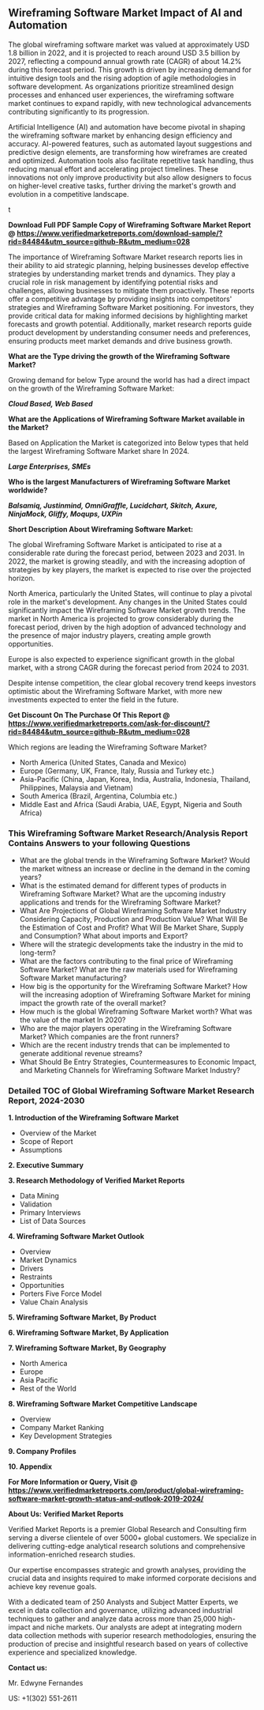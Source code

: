 <h2>Wireframing Software Market Impact of AI and Automation</h2><p>The global wireframing software market was valued at approximately USD 1.8 billion in 2022, and it is projected to reach around USD 3.5 billion by 2027, reflecting a compound annual growth rate (CAGR) of about 14.2% during this forecast period. This growth is driven by increasing demand for intuitive design tools and the rising adoption of agile methodologies in software development. As organizations prioritize streamlined design processes and enhanced user experiences, the wireframing software market continues to expand rapidly, with new technological advancements contributing significantly to its progression.</p><p>Artificial Intelligence (AI) and automation have become pivotal in shaping the wireframing software market by enhancing design efficiency and accuracy. AI-powered features, such as automated layout suggestions and predictive design elements, are transforming how wireframes are created and optimized. Automation tools also facilitate repetitive task handling, thus reducing manual effort and accelerating project timelines. These innovations not only improve productivity but also allow designers to focus on higher-level creative tasks, further driving the market's growth and evolution in a competitive landscape.</p>t</p><p id="" class=""><strong>Download Full PDF Sample Copy of Wireframing Software Market Report @ <a href="https://www.verifiedmarketreports.com/download-sample/?rid=84484&utm_source=github-R&utm_medium=028" target="_blank">https://www.verifiedmarketreports.com/download-sample/?rid=84484&utm_source=github-R&utm_medium=028</a></strong></p><p>The importance of&nbsp;Wireframing Software Market research reports lies in their ability to aid strategic planning, helping businesses develop effective strategies by understanding market trends and dynamics. They play a crucial role in risk management by identifying potential risks and challenges, allowing businesses to mitigate them proactively. These reports offer a competitive advantage by providing insights into competitors' strategies and Wireframing Software Market positioning. For investors, they provide critical data for making informed decisions by highlighting market forecasts and growth potential. Additionally, market research reports guide product development by understanding consumer needs and preferences, ensuring products meet market demands and drive business growth.</p><p><strong>What are the&nbsp;Type driving the growth of the Wireframing Software Market?</strong></p><p id="" class="">Growing demand for below Type around the world has had a direct impact on the growth of the Wireframing Software Market:</p><em><strong>Cloud Based, Web Based</strong></em></p><strong>What are the&nbsp;Applications&nbsp;of Wireframing Software Market available in the Market?</strong></p><p id="" class="">Based on Application the Market is categorized into Below types that held the largest Wireframing Software Market share In 2024.</p><em><strong>Large Enterprises, SMEs</strong></em></p><strong>Who is the largest Manufacturers of Wireframing Software Market worldwide?</strong></p><p><em><strong>Balsamiq, Justinmind, OmniGraffle, Lucidchart, Skitch, Axure, NinjaMock, Gliffy, Moqups, UXPin</strong></em></p><p id="" class=""><strong>Short Description About Wireframing Software Market:</strong></p><p>The global Wireframing Software Market is anticipated to rise at a considerable rate during the forecast period, between 2023 and 2031. In 2022, the market is growing steadily, and with the increasing adoption of strategies by key players, the market is expected to rise over the projected horizon.</p><p>North America, particularly the United States, will continue to play a pivotal role in the market's development. Any changes in the United States could significantly impact the Wireframing Software Market growth trends. The market in North America is projected to grow considerably during the forecast period, driven by the high adoption of advanced technology and the presence of major industry players, creating ample growth opportunities.</p><p>Europe is also expected to experience significant growth in the global market, with a strong CAGR during the forecast period from 2024 to 2031.</p><p>Despite intense competition, the clear global recovery trend keeps investors optimistic about the Wireframing Software Market, with more new investments expected to enter the field in the future.</p><p id="" class=""><strong>Get Discount On The Purchase Of This Report @ <a href="https://www.verifiedmarketreports.com/ask-for-discount/?rid=84484&utm_source=github-R&utm_medium=028" target="_blank">https://www.verifiedmarketreports.com/ask-for-discount/?rid=84484&utm_source=github-R&utm_medium=028</a></strong></p>Which regions are leading the Wireframing Software Market?</p><ul><li>North America (United States, Canada and Mexico)</li><li>Europe (Germany, UK, France, Italy, Russia and Turkey etc.)</li><li>Asia-Pacific (China, Japan, Korea, India, Australia, Indonesia, Thailand, Philippines, Malaysia and Vietnam)</li><li>South America (Brazil, Argentina, Columbia etc.)</li><li>Middle East and Africa (Saudi Arabia, UAE, Egypt, Nigeria and South Africa)</li></ul><h3 id="" class="">This Wireframing Software Market Research/Analysis Report Contains Answers to your following Questions</h3><ul><li>What are the global trends in the Wireframing Software Market? Would the market witness an increase or decline in the demand in the coming years?</li><li>What is the estimated demand for different types of products in Wireframing Software Market? What are the upcoming industry applications and trends for the Wireframing Software Market?</li><li>What Are Projections of Global Wireframing Software Market Industry Considering Capacity, Production and Production Value? What Will Be the Estimation of Cost and Profit? What Will Be Market Share, Supply and Consumption? What about imports and Export?</li><li>Where will the strategic developments take the industry in the mid to long-term?</li><li>What are the factors contributing to the final price of Wireframing Software Market? What are the raw materials used for Wireframing Software Market manufacturing?</li><li>How big is the opportunity for the Wireframing Software Market? How will the increasing adoption of Wireframing Software Market for mining impact the growth rate of the overall market?</li><li>How much is the global Wireframing Software Market worth? What was the value of the market In 2020?</li><li>Who are the major players operating in the Wireframing Software Market? Which companies are the front runners?</li><li>Which are the recent industry trends that can be implemented to generate additional revenue streams?</li><li>What Should Be Entry Strategies, Countermeasures to Economic Impact, and Marketing Channels for Wireframing Software Market Industry?</li></ul><h3 id="" class="">Detailed TOC of Global Wireframing Software Market Research Report, 2024-2030</h3><p id="" class=""><strong>1. Introduction of the Wireframing Software Market</strong></p><ul><li>Overview of the Market</li><li>Scope of Report</li><li>Assumptions</li></ul><p id="" class=""><strong>2. Executive Summary</strong></p><p id="" class=""><strong>3. Research Methodology of Verified Market Reports</strong></p><ul><li>Data Mining</li><li>Validation</li><li>Primary Interviews</li><li>List of Data Sources</li></ul><p id="" class=""><strong>4. Wireframing Software Market Outlook</strong></p><ul><li>Overview</li><li>Market Dynamics</li><li>Drivers</li><li>Restraints</li><li>Opportunities</li><li>Porters Five Force Model</li><li>Value Chain Analysis</li></ul><p id="" class=""><strong>5. Wireframing Software Market, By Product</strong></p><p id="" class=""><strong>6. Wireframing Software Market, By Application</strong></p><p id="" class=""><strong>7. Wireframing Software Market, By Geography</strong></p><ul><li>North America</li><li>Europe</li><li>Asia Pacific</li><li>Rest of the World</li></ul><p id="" class=""><strong>8. Wireframing Software Market Competitive Landscape</strong></p><ul><li>Overview</li><li>Company Market Ranking</li><li>Key Development Strategies</li></ul><p id="" class=""><strong>9. Company Profiles</strong></p><p id="" class=""><strong>10. Appendix</strong></p><p id="" class=""><strong>For More Information or Query, Visit @ <a href="https://www.verifiedmarketreports.com/product/global-wireframing-software-market-growth-status-and-outlook-2019-2024/" target="_blank">https://www.verifiedmarketreports.com/product/global-wireframing-software-market-growth-status-and-outlook-2019-2024/</a></strong></p><p id="" class=""><strong>About Us: Verified Market Reports</strong></p><p id="" class="">Verified Market Reports is a premier Global Research and Consulting firm serving a diverse clientele of over 5000+ global customers. We specialize in delivering cutting-edge analytical research solutions and comprehensive information-enriched research studies.</p><p id="" class="">Our expertise encompasses strategic and growth analyses, providing the crucial data and insights required to make informed corporate decisions and achieve key revenue goals.</p><p id="" class="">With a dedicated team of 250 Analysts and Subject Matter Experts, we excel in data collection and governance, utilizing advanced industrial techniques to gather and analyze data across more than 25,000 high-impact and niche markets. Our analysts are adept at integrating modern data collection methods with superior research methodologies, ensuring the production of precise and insightful research based on years of collective experience and specialized knowledge.</p><p id="" class=""><strong>Contact us:</strong></p><p id="" class="">Mr. Edwyne Fernandes</p><p id="" class="">US: +1(302) 551-2611</p>